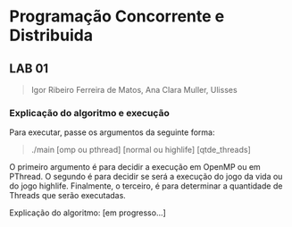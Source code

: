 # Programação Concorrente e Distribuida
## LAB 01


> Igor Ribeiro Ferreira de Matos, Ana Clara Muller, Ulisses

### Explicação do algoritmo e execução

Para executar, passe os argumentos da seguinte forma:
> ./main [omp ou pthread] [normal ou highlife] [qtde_threads]

O primeiro argumento é para decidir a execução em OpenMP ou em PThread. O segundo é para decidir se será a execução do jogo da vida ou do jogo highlife. Finalmente, o terceiro, é para determinar a quantidade de Threads que serão executadas.

Explicação do algoritmo:
[em progresso...]
